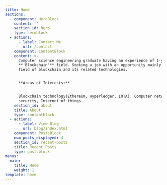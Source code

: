 ```yaml
---
title: Home
sections:
  - component: HeroBlock
    content: ''
    section_id: hero
    type: heroblock
  - actions:
      - label: Contact Me
        url: /contact
    component: ContentBlock
    content: >-
      Computer science engineering graduate having an experience of 1-year in
      **'Blockchain'** field. Seeking a job with an opportunity mainly in the
      field of blockchain and its related technologies.


      **Areas of Interests:**


      Blockchain technology(Ethereum, Hyperledger, IOTA), Computer networks and
      security, Internet of things.
    section_id: about
    title: About
    type: contentblock
  - actions:
      - label: View Blog
        url: blog/index.html
    component: PostsBlock
    num_posts_displayed: 4
    section_id: recent-posts
    title: Recent Posts
    type: postsblock
menus:
  main:
    title: Home
    weight: 1
template: home
---
```

